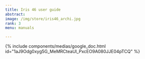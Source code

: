 ```yaml
---
title: Iris 46 user guide
abstract: 
image: /img/store/iris46_archi.jpg
rank: 3
menu: manuals

---
```


{% include components/medias/google_doc.html id="1aJ9Odg0xyg5G_MeMRCteaUl_PxcEO9A080JJE04pTCQ" %}
